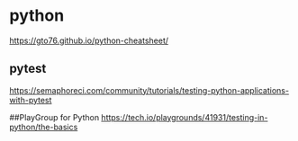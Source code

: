 # python



https://gto76.github.io/python-cheatsheet/



## pytest
https://semaphoreci.com/community/tutorials/testing-python-applications-with-pytest


##PlayGroup for Python
https://tech.io/playgrounds/41931/testing-in-python/the-basics




